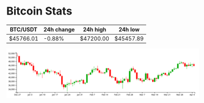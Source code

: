 # Bitcoin Stats

BTC/USDT|24h change|24h high|24h low|
|---|---|---|---|
|$45766.01|-0.88%|$47200.00|$45457.89|

<img src="./chart.svg">
